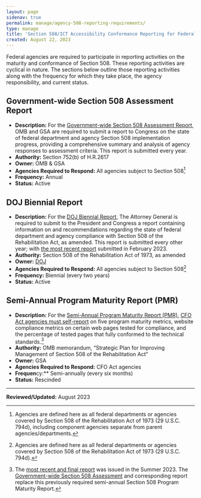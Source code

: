 ```yaml
---
layout: page
sidenav: true
permalink: manage/agency-508-reporting-requirements/
type: manage
title: 'Section 508/ICT Accessibility Conformance Reporting for Federal Agencies'
created: August 22, 2023
---
```

Federal agencies are required to participate in reporting activities on the maturity and conformance of Section 508. These reporting activities are cyclical in nature. The sections below outline those reporting activities along with the frequency for which they take place, the agency responsibility, and current status.

## Government-wide Section 508 Assessment Report
* **Description:** For the [Government-wide Section 508 Assessment Report](https://www.section508.gov/manage/section-508-assessment), OMB and GSA are required to submit a report to Congress on the state of federal department and agency Section 508 implementation progress, providing a comprehensive summary and analysis of agency responses to assessment criteria. This report is submitted every year.
* **Authority:** Section 752(b) of H.R.2617
* **Owner:** OMB & GSA
* **Agencies Required to Respond:** All agencies subject to Section 508[^1]
* **Frequency:** Annual
* **Status:** Active


## DOJ Biennial Report
* **Description:** For the [DOJ Biennial Report](https://www.justice.gov/crt/section-508-home-page-0), The Attorney General is required to submit to the President and Congress a report containing information on and recommendations regarding the state of federal department and agency compliance with Section 508 of the Rehabilitation Act, as amended. This report is submitted every other year; with [the most recent report](https://www.justice.gov/crt/page/file/1569331/download) submitted in February 2023.
* **Authority:** Section 508 of the Rehabilitation Act of 1973, as amended
* **Owner:** [DOJ](https://obamawhitehouse.archives.gov/sites/default/files/omb/procurement/memo/strategic-plan-508-compliance.pdf)
* **Agencies Required to Respond:** All agencies subject to Section 508[^2]
* **Frequency:** Biennial (every two years)
* **Status:** Active


## Semi-Annual Program Maturity Report (PMR)
* **Description:** For the [Semi-Annual Program Maturity Report (PMR)](https://www.section508.gov/manage/pmr), [CFO Act agencies must self-report](https://assets.section508.gov/files/reports/2023%20Spring%20Section%20508%20Program%20Maturity%20Report%20-%20Executive%20Summary.pdf) on five program maturity metrics, website compliance metrics on certain web pages tested for compliance, and the percentage of tested pages that fully conformed to the technical standards.[^3]
* **Authority:** OMB memorandum, “Strategic Plan for Improving Management of Section 508 of the Rehabilitation Act”
* **Owner:** GSA
* **Agencies Required to Respond:** CFO Act agencies
* **Frequen**cy:** Semi-annually (every six months)
* **Status:** Rescinded
    
<hr>

[^1]: Agencies are defined here as all federal departments or agencies covered by Section 508 of the Rehabilitation Act of 1973 (29 U.S.C. 794d), including component agencies separate from parent agencies/departments. 

[^2]: Agencies are defined here as all federal departments or agencies covered by Section 508 of the Rehabilitation Act of 1973 (29 U.S.C. 794d). 

[^3]: The [most recent and final report](https://www.section508.gov/manage/pmr) was issued in the Summer 2023. The [Government-wide Section 508 Assessment](https://www.section508.gov/manage/section-508-assessment) and corresponding report replace this previously required semi-annual Section 508 Program Maturity Report. 




**Reviewed/Updated:** August 2023

